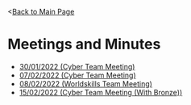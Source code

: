 <[Back to Main Page](https://github.com/ChristopherFitzsimons/WorldSkills2022Cybersecurity)

# Meetings and Minutes
- [30/01/2022 (Cyber Team Meeting)](https://github.com/ChristopherFitzsimons/WorldSkills2022Cybersecurity/tree/main/Meetings/22-01-30.md)
- [07/02/2022 (Cyber Team Meeting)](https://github.com/ChristopherFitzsimons/WorldSkills2022Cybersecurity/tree/main/Meetings/22-02-07.md)
- [08/02/2022 (Worldskills Team Meeting)](https://github.com/ChristopherFitzsimons/WorldSkills2022Cybersecurity/tree/main/Meetings/22-02-08.md)
- [15/02/2022 (Cyber Team Meeting (With Bronze))](https://github.com/ChristopherFitzsimons/WorldSkills2022Cybersecurity/tree/main/Meetings/22-02-08.md)
